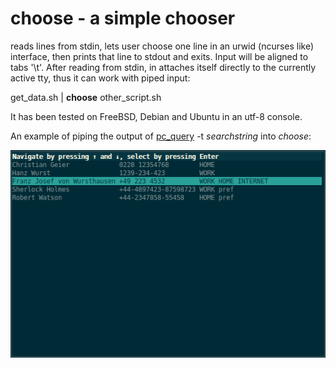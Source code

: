 choose - a simple chooser
=========================

reads lines from stdin, lets user choose one line in an urwid (ncurses like)
interface, then prints that line to stdout and exits. Input will be aligned to
tabs '\t'.  After reading from stdin, in attaches itself directly to the
currently active tty, thus it can work with piped input:
 
  get_data.sh | **choose** other_script.sh


It has been tested on FreeBSD, Debian and Ubuntu in an utf-8 console.

An example of piping the output of [pc_query](http://github.com/geier/pycarddav) -t *searchstring* into *choose*:

![](./choose.png "exmaple of of choose in usage")
